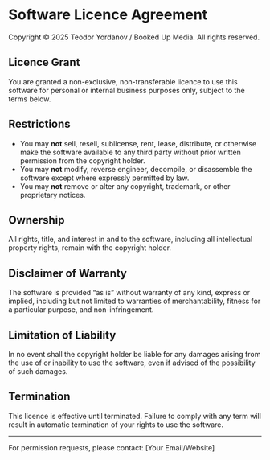 # Software Licence Agreement

Copyright © 2025 Teodor Yordanov / Booked Up Media. All rights reserved.

## Licence Grant
You are granted a non-exclusive, non-transferable licence to use this software for personal or internal business purposes only, subject to the terms below.

## Restrictions
- You may **not** sell, resell, sublicense, rent, lease, distribute, or otherwise make the software available to any third party without prior written permission from the copyright holder.  
- You may **not** modify, reverse engineer, decompile, or disassemble the software except where expressly permitted by law.  
- You may **not** remove or alter any copyright, trademark, or other proprietary notices.

## Ownership
All rights, title, and interest in and to the software, including all intellectual property rights, remain with the copyright holder.

## Disclaimer of Warranty
The software is provided “as is” without warranty of any kind, express or implied, including but not limited to warranties of merchantability, fitness for a particular purpose, and non-infringement.

## Limitation of Liability
In no event shall the copyright holder be liable for any damages arising from the use of or inability to use the software, even if advised of the possibility of such damages.

## Termination
This licence is effective until terminated. Failure to comply with any term will result in automatic termination of your rights to use the software.

---

For permission requests, please contact: [Your Email/Website]
